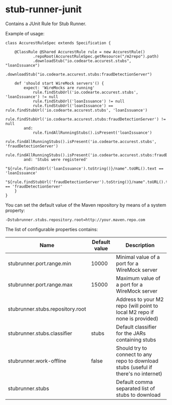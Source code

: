 stub-runner-junit
=================

Contains a JUnit Rule for Stub Runner.

Example of usage:

```
class AccurestRuleSpec extends Specification {

	@ClassRule @Shared AccurestRule rule = new AccurestRule()
			.repoRoot(AccurestRuleSpec.getResource("/m2repo").path)
			.downloadStub("io.codearte.accurest.stubs", "loanIssuance")
			.downloadStub("io.codearte.accurest.stubs:fraudDetectionServer")

	def 'should start WireMock servers'() {
        expect: 'WireMocks are running'
            rule.findStubUrl('io.codearte.accurest.stubs', 'loanIssuance') != null
            rule.findStubUrl('loanIssuance') != null
            rule.findStubUrl('loanIssuance') == rule.findStubUrl('io.codearte.accurest.stubs', 'loanIssuance')
            rule.findStubUrl('io.codearte.accurest.stubs:fraudDetectionServer') != null
        and:
            rule.findAllRunningStubs().isPresent('loanIssuance')
            rule.findAllRunningStubs().isPresent('io.codearte.accurest.stubs', 'fraudDetectionServer')
            rule.findAllRunningStubs().isPresent('io.codearte.accurest.stubs:fraudDetectionServer')
        and: 'Stubs were registered'
            "${rule.findStubUrl('loanIssuance').toString()}/name".toURL().text == 'loanIssuance'
            "${rule.findStubUrl('fraudDetectionServer').toString()}/name".toURL().text == 'fraudDetectionServer'
    }
}
```

You can set the default value of the Maven repository by means of a system property:

```
-Dstubrunner.stubs.repository.root=http://your.maven.repo.com
```

The list of configurable properties contains:

| Name | Default value | Description |
|------|---------------|-------------|
| stubrunner.port.range.min | 10000 | Minimal value of a port for a WireMock server |
| stubrunner.port.range.max | 15000 | Maximum value of a port for a WireMock server |
| stubrunner.stubs.repository.root |  | Address to your M2 repo (will point to local M2 repo if none is provided) |
| stubrunner.stubs.classifier | stubs | Default classifier for the JARs containing stubs |
| stubrunner.work-offline | false | Should try to connect to any repo to download stubs (useful if there's no internet) |
| stubrunner.stubs | | Default comma separated list of stubs to download |

